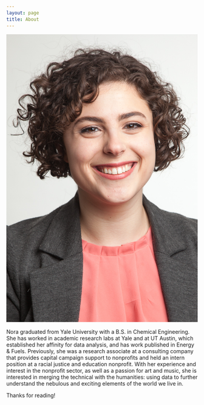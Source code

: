 ```yaml
---
layout: page
title: About
---
```


![](NoraA.jpg)

Nora graduated from Yale University with a B.S. in Chemical Engineering. She has worked in academic research labs at Yale and at UT Austin, which established her affinity for data analysis, and has work published in Energy & Fuels. Previously, she was a research associate at a consulting company that provides capital campaign support to nonprofits and held an intern position at a racial justice and education nonprofit. With her experience and interest in the nonprofit sector, as well as a passion for art and music, she is interested in merging the technical with the humanities: using data to further understand the nebulous and exciting elements of the world we live in. 

Thanks for reading!
